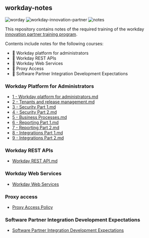 ## workday-notes

![worday](https://img.shields.io/badge/workday-blue)
![workday-innovation-partner](https://img.shields.io/badge/workday_innovation_partner-blue)
![notes](https://img.shields.io/badge/notes-yellow)

This repository contains notes of the required training of the workday [innovation partner training program](https://community-content.workday.com/content/workday-community/en-us/reference/learn/innovation-partner-basecamp/innovation-partner-training-program.html#accordion-615d9c7864-item-de6356b655).

Contents include notes for the following courses:
- 📌 Workday platform for administrators
- 📌 Workday REST APIs
- 📌 Workday Web Services
- 📌 Proxy Access
- 📌 Software Partner Integration Development Expectations

### Workday Platform for Administrators

- [1 - Workday platform for administrators.md](./content/workday-platform-for-administrators/1-Workday-platform-for-administrators.md)
- [2 -  Tenants and release management.md](./content/workday-platform-for-administrators/2-Tenants-and-release-management.md)
- [3 - Security Part 1.md](./content/workday-platform-for-administrators/3-Security-Part-1.md)
- [4 - Security Part 2.md](./content/workday-platform-for-administrators/4-Security-Part-2.md)
- [5 - Business Processes.md](./content/workday-platform-for-administrators/5-Business-Processes.md)
- [6 - Reporting Part 1.md](./content/workday-platform-for-administrators/6-Reporting-Part-1.md)
- [7 - Reporting Part 2.md](./content/workday-platform-for-administrators/7-Reporting-Part-2.md)
- [8 - Integrations Part 1.md](./content/workday-platform-for-administrators/8-Integrations-Part-1.md)
- [9 - Integrations Part 2.md](./content/workday-platform-for-administrators/9-Integrations-Part-2.md)


### Workday REST APIs

- [Workday REST API.md](./content/workday-rest-api.md)

### Workday Web Services

- [Workday Web Services](./content/Workday-Web-Services.md)

### Proxy access

- [Proxy Access Policy](./content/Proxy-Acces-Policy.md)

### Software Partner Integration Development Expectations

- [Software Partner Integration Development Expectations](./content/Software-Partner-Integration-Development-Expectations.md)

